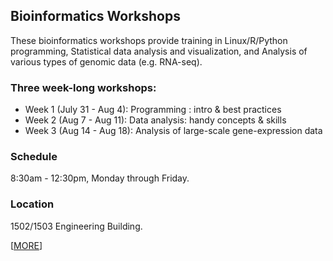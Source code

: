 ## Bioinformatics Workshops
These bioinformatics workshops provide training in Linux/R/Python programming, Statistical data analysis and visualization, and Analysis of various types of genomic data (e.g. RNA-seq).

### Three week-long workshops:
- Week 1 (July 31 - Aug 4): Programming : intro & best practices
- Week 2 (Aug 7 - Aug 11): Data analysis: handy concepts & skills
- Week 3 (Aug 14 - Aug 18): Analysis of large-scale gene-expression data

### Schedule
8:30am - 12:30pm, Monday through Friday.

### Location
1502/1503 Engineering Building.

\[[MORE](https://cmse.msu.edu/news-events/events/summer-2017-bioinformatics-workshops-at-msu/)]
